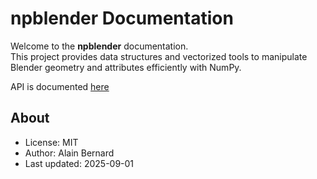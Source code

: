 # npblender Documentation

Welcome to the **npblender** documentation.  
This project provides data structures and vectorized tools to manipulate Blender geometry and attributes efficiently with NumPy.

API is documented [here](api/)

## About

- License: MIT  
- Author: Alain Bernard  
- Last updated: 2025-09-01
